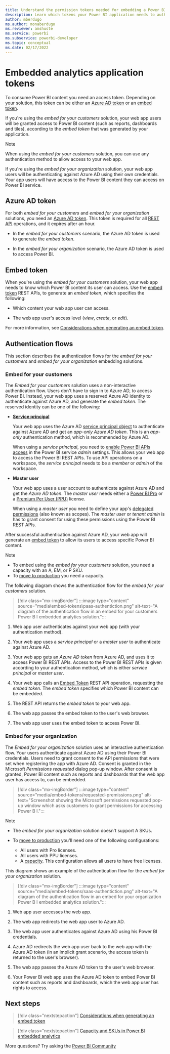 ```yaml
---
title: Understand the permission tokens needed for embedding a Power BI application
description: Learn which tokens your Power BI application needs to authenticate against Azure and Power BI service.
author: mberdugo
ms.author: monaberdugo
ms.reviewer: amshuste
ms.service: powerbi
ms.subservice: powerbi-developer
ms.topic: conceptual
ms.date: 02/17/2022
---
```


# Embedded analytics application tokens

To consume Power BI content you need an access token. Depending on your solution, this token can be either an [Azure AD token](#azure-ad-token) or an [embed token](#embed-token).

If you're using the *embed for your customers* solution, your web app users will be granted access to Power BI content (such as reports, dashboards and tiles), according to the *embed token* that was generated by your application.

>[!NOTE]
>When using the *embed for your customers* solution, you can use any authentication method to allow access to your web app.

If you're using the *embed for your organization* solution, your web app users will be authenticating against Azure AD using their own credentials. Your app users will have access to the Power BI content they can access on Power BI service.

## Azure AD token

For both *embed for your customers* and *embed for your organization* solutions, you need an [Azure AD token](/azure/databricks/dev-tools/api/latest/aad/). This token is required for all [REST API](/rest/api/power-bi/) operations, and it expires after an hour.

* In the *embed for your customers* scenario, the Azure AD token is used to generate the *embed token*.

* In the *embed for your organization* scenario, the Azure AD token is used to access Power BI.

## Embed token

When you're using the *embed for your customers* solution, your web app needs to know which Power BI content its user can access. Use the [embed token](/rest/api/power-bi/embedtoken) REST APIs, to generate an *embed token*, which specifies the following:

* Which content your web app user can access.

* The web app user's access level (*view*, *create*, or *edit*).

For more information, see [Considerations when generating an embed token](generate-embed-token.md).

## Authentication flows

This section describes the authentication flows for the *embed for your customers* and *embed for your organization* embedding solutions.

### Embed for your customers

The *Embed for your customers* solution uses a non-interactive authentication flow. Users don't have to sign in to Azure AD, to access Power BI. Instead, your web app uses a reserved Azure AD identity to authenticate against Azure AD, and generate the *embed token*. The reserved identity can be one of the following:

* **[Service principal](embed-service-principal.md)**

    Your web app uses the Azure AD [service principal object](/azure/active-directory/develop/app-objects-and-service-principals#service-principal-object) to authenticate against Azure AD and get an *app-only Azure AD token*. This is an *app-only* authentication method, which is recommended by Azure AD.

    When using a *service principal*, you need to [enable Power BI APIs access](embed-sample-for-customers.md#step-6---service-principal-api-access) in the Power BI service *admin* settings. This allows your web app to access the Power BI REST APIs. To use API operations on a workspace, the *service principal* needs to be a *member* or *admin* of the workspace.

* **Master user**

    Your web app uses a user account to authenticate against Azure AD and get the *Azure AD token*. The *master user* needs either a [Power BI Pro](../../admin/service-admin-purchasing-power-bi-pro.md) or a [Premium Per User (PPU)](../../admin/service-premium-per-user-faq.yml) license.

    When using a *master user* you need to define your app's [delegated permissions](/azure/active-directory/develop/v2-permissions-and-consent) (also known as scopes). The *master user* or *tenant admin* is has to grant consent for using these permissions using the Power BI REST APIs.

After successful authentication against Azure AD, your web app will generate an [embed token](/rest/api/power-bi/embedtoken) to allow its users to access specific Power BI content.

>[!NOTE]
>
>* To embed using the *embed for your customers* solution, you need a capacity with an A, EM, or P SKU.
>* To [move to production](move-to-production.md) you need a capacity.

The following diagram shows the authentication flow for the *embed for your customers* solution.

>[!div class="mx-imgBorder"]
>:::image type="content" source="media\embed-tokens\paas-authentiction.png" alt-text="A diagram of the authentication flow in an embed for your customers Power B I embedded analytics solution.":::

1. Web app user authenticates against your web app (with your authentication method).

2. Your web app uses a *service principal* or a *master user* to authenticate against Azure AD.

3. Your web app gets an *Azure AD token* from Azure AD, and uses it to access Power BI REST APIs. Access to the Power BI REST APIs is given according to your authentication method, which is either *service principal* or *master user*.

4. Your web app calls an [Embed Token](/rest/api/power-bi/embedtoken) REST API operation, requesting the *embed token*. The *embed token* specifies which Power BI content can be embedded.

5. The REST API returns the *embed token* to your web app.

6. The web app passes the embed token to the user's web browser.

7. The web app user uses the embed token to access Power BI.

### Embed for your organization

The *Embed for your organization* solution uses an interactive authentication flow. Your users authenticate against Azure AD using their Power BI credentials. Users need to grant consent to the API permissions that were set when registering the app with Azure AD. Consent is granted in the Microsoft *Permissions requested* dialog pop-up window. After consent is granted, Power BI content such as reports and dashboards that the web app user has access to, can be embedded.

>[!div class="mx-imgBorder"]
>:::image type="content" source="media/embed-tokens/requested-premissions.png" alt-text="Screenshot showing the Microsoft permissions requested pop-up window which asks customers to grant permissions for accessing Power B I.":::

>[!NOTE]
>
>* The *embed for your organization* solution doesn't support A SKUs.
>* To [move to production](move-to-production.md) you'll need one of the following configurations:
>
>   * All users with Pro licenses.
>   * All users with PPU licenses.
>   * A [capacity](embedded-capacity.md). This configuration allows all users to have free licenses.

This diagram shows an example of the authentication flow for the *embed for your organization* solution.

>[!div class="mx-imgBorder"]
>:::image type="content" source="media/embed-tokens/saas-authentiction.png" alt-text="A diagram of the authentication flow in an embed for your organization Power B I embedded analytics solution.":::

1. Web app user accesses the web app.

2. The web app redirects the web app user to Azure AD.

3. The web app user authenticates against Azure AD using his Power BI credentials.

4. Azure AD redirects the web app user back to the web app with the Azure AD token (in an implicit grant scenario, the access token is returned to the user's browser).

5. The web app passes the Azure AD token to the user's web browser.

6. Your Power BI web app uses the Azure AD token to embed Power BI content such as reports and dashboards, which the web app user has rights to access.

## Next steps

>[!div class="nextstepaction"]
>[Considerations when generating an embed token](generate-embed-token.md)

>[!div class="nextstepaction"]
>[Capacity and SKUs in Power BI embedded analytics](embedded-capacity.md)

More questions? Try asking the [Power BI Community](https://community.powerbi.com/)